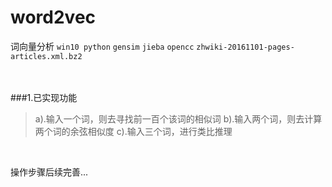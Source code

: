 # word2vec
词向量分析
`win10 python`
`gensim`
`jieba`
`opencc`
`zhwiki-20161101-pages-articles.xml.bz2`

<br>
<br>
###1.已实现功能

>a).输入一个词，则去寻找前一百个该词的相似词
>b).输入两个词，则去计算两个词的余弦相似度
>c).输入三个词，进行类比推理

<br>

操作步骤后续完善...